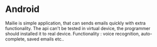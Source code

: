 Android
=======
Mailie is simple application, that can sends emails quickly with extra functionality.
The api can't be tested in virtual device, the programmer should installed it to real device.
Functionality : voice recognition, auto-complete, saved emails etc.. 

